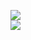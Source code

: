 [![](https://img.shields.io/badge/Made%20With-Github%20Spray-lightgrey.svg?style=for-the-badge&logo=github)](https://github.com/Annihil/github-spray#2716)  
[![](https://i.imgur.com/2DrTn0Z.gif)](https://github.com/Annihil/github-spray)